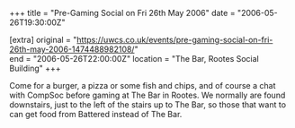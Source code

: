 +++
title = "Pre-Gaming Social on Fri 26th May 2006"
date = "2006-05-26T19:30:00Z"

[extra]
original = "https://uwcs.co.uk/events/pre-gaming-social-on-fri-26th-may-2006-1474488982108/"    
end = "2006-05-26T22:00:00Z"
location = "The Bar, Rootes Social Building"
+++

Come for a burger, a pizza or some fish and chips, and of course a chat with CompSoc before gaming at The Bar in Rootes. We normally are found downstairs, just to the left of the stairs up to The Bar, so those that want to can get food from Battered instead of The Bar.

